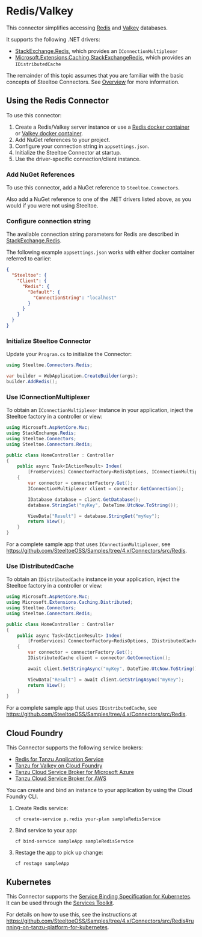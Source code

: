 # Redis/Valkey

This connector simplifies accessing [Redis](https://redis.io/) and [Valkey](https://valkey.io/) databases.

It supports the following .NET drivers:

- [StackExchange.Redis](https://www.nuget.org/packages/StackExchange.Redis), which provides an `IConnectionMultiplexer`
- [Microsoft.Extensions.Caching.StackExchangeRedis](https://www.nuget.org/packages/Microsoft.Extensions.Caching.StackExchangeRedis), which provides an `IDistributedCache`

The remainder of this topic assumes that you are familiar with the basic concepts of Steeltoe Connectors. See [Overview](./usage.md) for more information.

## Using the Redis Connector

To use this connector:

1. Create a Redis/Valkey server instance or use a [Redis docker container](https://github.com/SteeltoeOSS/Samples/blob/4.x/CommonTasks.md#redis) or [Valkey docker container](https://github.com/SteeltoeOSS/Samples/blob/4.x/CommonTasks.md#valkey).
1. Add NuGet references to your project.
1. Configure your connection string in `appsettings.json`.
1. Initialize the Steeltoe Connector at startup.
1. Use the driver-specific connection/client instance.

### Add NuGet References

To use this connector, add a NuGet reference to `Steeltoe.Connectors`.

Also add a NuGet reference to one of the .NET drivers listed above, as you would if you were not using Steeltoe.

### Configure connection string

The available connection string parameters for Redis are described in [StackExchange.Redis](https://stackexchange.github.io/StackExchange.Redis/Configuration.html).

The following example `appsettings.json` works with either docker container referred to earlier:

```json
{
  "Steeltoe": {
    "Client": {
      "Redis": {
        "Default": {
          "ConnectionString": "localhost"
        }
      }
    }
  }
}
```

### Initialize Steeltoe Connector

Update your `Program.cs` to initialize the Connector:

```csharp
using Steeltoe.Connectors.Redis;

var builder = WebApplication.CreateBuilder(args);
builder.AddRedis();
```

### Use IConnectionMultiplexer

To obtain an `IConnectionMultiplexer` instance in your application, inject the Steeltoe factory in a controller or view:

```csharp
using Microsoft.AspNetCore.Mvc;
using StackExchange.Redis;
using Steeltoe.Connectors;
using Steeltoe.Connectors.Redis;

public class HomeController : Controller
{
    public async Task<IActionResult> Index(
        [FromServices] ConnectorFactory<RedisOptions, IConnectionMultiplexer> connectorFactory)
    {
        var connector = connectorFactory.Get();
        IConnectionMultiplexer client = connector.GetConnection();

        IDatabase database = client.GetDatabase();
        database.StringSet("myKey", DateTime.UtcNow.ToString());

        ViewData["Result"] = database.StringGet("myKey");
        return View();
    }
}
```

For a complete sample app that uses `IConnectionMultiplexer`, see https://github.com/SteeltoeOSS/Samples/tree/4.x/Connectors/src/Redis.

### Use IDistributedCache

To obtain an `IDistributedCache` instance in your application, inject the Steeltoe factory in a controller or view:

```csharp
using Microsoft.AspNetCore.Mvc;
using Microsoft.Extensions.Caching.Distributed;
using Steeltoe.Connectors;
using Steeltoe.Connectors.Redis;

public class HomeController : Controller
{
    public async Task<IActionResult> Index(
        [FromServices] ConnectorFactory<RedisOptions, IDistributedCache> connectorFactory)
    {
        var connector = connectorFactory.Get();
        IDistributedCache client = connector.GetConnection();

        await client.SetStringAsync("myKey", DateTime.UtcNow.ToString());

        ViewData["Result"] = await client.GetStringAsync("myKey");
        return View();
    }
}
```

For a complete sample app that uses `IDistributedCache`, see https://github.com/SteeltoeOSS/Samples/tree/4.x/Connectors/src/Redis.

## Cloud Foundry

This Connector supports the following service brokers:

- [Redis for Tanzu Application Service](https://techdocs.broadcom.com/us/en/vmware-tanzu/data-solutions/redis-for-tanzu-application-service/3-5/redis-for-tas/index.html)
- [Tanzu for Valkey on Cloud Foundry](https://techdocs.broadcom.com/us/en/vmware-tanzu/data-solutions/tanzu-for-valkey-on-cloud-foundry/4-0/valkey-on-cf/index.html)
- [Tanzu Cloud Service Broker for Microsoft Azure](https://techdocs.broadcom.com/us/en/vmware-tanzu/platform-services/tanzu-cloud-service-broker-for-microsoft-azure/1-13/csb-azure/reference-azure-redis.html)
- [Tanzu Cloud Service Broker for AWS](https://techdocs.broadcom.com/us/en/vmware-tanzu/platform-services/tanzu-cloud-service-broker-for-aws/1-14/csb-aws/reference-aws-redis.html)

You can create and bind an instance to your application by using the Cloud Foundry CLI.

1. Create Redis service:

   ```shell
   cf create-service p.redis your-plan sampleRedisService
   ```

1. Bind service to your app:

   ```shell
   cf bind-service sampleApp sampleRedisService
   ```

1. Restage the app to pick up change:

   ```shell
   cf restage sampleApp
   ```

## Kubernetes

This Connector supports the [Service Binding Specification for Kubernetes](https://github.com/servicebinding/spec).
It can be used through the [Services Toolkit](https://techdocs.broadcom.com/us/en/vmware-tanzu/standalone-components/tanzu-application-platform/1-12/tap/services-toolkit-install-services-toolkit.html).

For details on how to use this, see the instructions at https://github.com/SteeltoeOSS/Samples/tree/4.x/Connectors/src/Redis#running-on-tanzu-platform-for-kubernetes.
